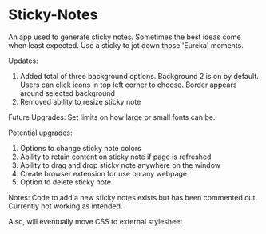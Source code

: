 # Sticky-Notes
An app used to generate sticky notes. Sometimes the best ideas come when least expected. Use a sticky to jot down those 'Eureka' moments.

Updates:
1. Added total of three background options. Background 2 is on by default. Users can click icons in top left corner to choose. Border appears around selected background
2. Removed ability to resize sticky note  

Future Upgrades:
Set limits on how large or small fonts can be. 

Potential upgrades:
1. Options to change sticky note colors
3. Ability to retain content on sticky note if page is refreshed
4. Ability to drag and drop sticky note anywhere on the window
5. Create browser extension for use on any webpage
6. Option to delete sticky note

Notes:
Code to add a new sticky notes exists but has been commented out. Currently not working as intended.

Also, will eventually move CSS to external stylesheet
